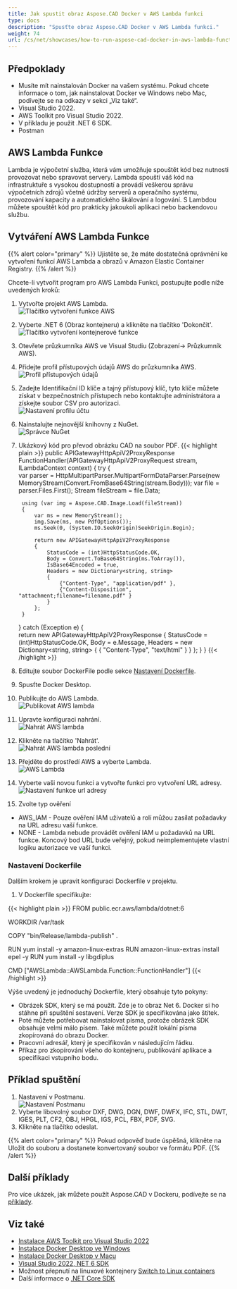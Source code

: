 ```yaml
---
title: Jak spustit obraz Aspose.CAD Docker v AWS Lambda funkci
type: docs
description: "Spusťte obraz Aspose.CAD Docker v AWS Lambda funkci."
weight: 74
url: /cs/net/showcases/how-to-run-aspose-cad-docker-in-aws-lambda-function/
---
```


## Předpoklady
- Musíte mít nainstalován Docker na vašem systému. Pokud chcete informace o tom, jak nainstalovat Docker ve Windows nebo Mac, podívejte se na odkazy v sekci „Viz také“.
- Visual Studio 2022.
- AWS Toolkit pro Visual Studio 2022.
- V příkladu je použit .NET 6 SDK.
- Postman

## AWS Lambda Funkce

Lambda je výpočetní služba, která vám umožňuje spouštět kód bez nutnosti provozovat nebo spravovat servery. Lambda spouští váš kód na infrastruktuře s vysokou dostupností a provádí veškerou správu výpočetních zdrojů včetně údržby serverů a operačního systému, provozování kapacity a automatického škálování a logování. S Lambdou můžete spouštět kód pro prakticky jakoukoli aplikaci nebo backendovou službu.

## Vytváření AWS Lambda Funkce

{{% alert color="primary" %}} 
Ujistěte se, že máte dostatečná oprávnění ke vytvoření funkcí AWS Lambda a obrazů v Amazon Elastic Container Registry.
{{% /alert %}}

Chcete-li vytvořit program pro AWS Lambda Funkci, postupujte podle níže uvedených kroků:
1. Vytvořte projekt AWS Lambda.<br>
![Tlačítko vytvoření funkce AWS](/cad/_assets/showcases/aws/create-project.png)<br>
1. Vyberte .NET 6 (Obraz kontejneru) a klikněte na tlačítko 'Dokončit'.<br>
![Tlačítko vytvoření kontejnerové funkce](/cad/_assets/showcases/aws/create-container.png)<br>
1. Otevřete průzkumníka AWS ve Visual Studiu (Zobrazení-> Průzkumník AWS).
1. Přidejte profil přístupových údajů AWS do průzkumníka AWS.<br>
![Profil přístupových údajů](/cad/_assets/showcases/aws/add-aws-credentials-profile.png)<br>
1. Zadejte Identifikační ID klíče a tajný přístupový klíč, tyto klíče můžete získat v bezpečnostních přístupech nebo kontaktujte administrátora a získejte soubor CSV pro autorizaci.<br>
![Nastavení profilu účtu](/cad/_assets/showcases/aws/account-profile.png)<br>
1. Nainstalujte nejnovější knihovny z NuGet.<br>
![Správce NuGet](/cad/_assets/showcases/aws/nuget-manager.png)<br>
1. Ukázkový kód pro převod obrázku CAD na soubor PDF.
{{< highlight plain >}}
public APIGatewayHttpApiV2ProxyResponse FunctionHandler(APIGatewayHttpApiV2ProxyRequest stream, ILambdaContext context)
{
    try
    {            
        var parser = HttpMultipartParser.MultipartFormDataParser.Parse(new MemoryStream(Convert.FromBase64String(stream.Body)));
        var file = parser.Files.First();
        Stream fileStream = file.Data;

        using (var img = Aspose.CAD.Image.Load(fileStream))
        {
            var ms = new MemoryStream();
            img.Save(ms, new PdfOptions());
            ms.Seek(0, (System.IO.SeekOrigin)SeekOrigin.Begin);
          
            return new APIGatewayHttpApiV2ProxyResponse
            {
                StatusCode = (int)HttpStatusCode.OK,
                Body = Convert.ToBase64String(ms.ToArray()),
                IsBase64Encoded = true,
                Headers = new Dictionary<string, string>
                {
                    {"Content-Type", "application/pdf" },
                    {"Content-Disposition", "attachment;filename=filename.pdf" }
                }
            };
        }
    }
    catch (Exception e)
    {           
        return new APIGatewayHttpApiV2ProxyResponse
        {
            StatusCode = (int)HttpStatusCode.OK,
            Body = e.Message,
            Headers = new Dictionary<string, string>
            {
                {
                    "Content-Type", "text/html"
                }
            }
        };
    }
}
{{< /highlight >}}
1. Editujte soubor DockerFile podle sekce <a href="#nastavení-dockerfile">Nastavení Dockerfile</a>.
1. Spusťte Docker Desktop.
1. Publikujte do AWS Lambda.<br>
![Publikovat AWS lambda](/cad/_assets/showcases/aws/publish-aws.png)<br>
1. Upravte konfiguraci nahrání.<br>
![Nahrát AWS lambda](/cad/_assets/showcases/aws/upload-aws-lambda.png)<br>
1. Klikněte na tlačítko 'Nahrát'.<br>
![Nahrát AWS lambda poslední](/cad/_assets/showcases/aws/upload-aws-lambda-finish.png)<br>
1. Přejděte do prostředí AWS a vyberte Lambda.<br>
![AWS Lambda](/cad/_assets/showcases/aws/select-aws-lambda.png)<br>
1. Vyberte vaši novou funkci a vytvořte funkci pro vytvoření URL adresy.<br>
![Nastavení funkce url adresy](/cad/_assets/showcases/aws/create-function-url.png)<br>
1. Zvolte typ ověření
- AWS_IAM - Pouze ověření IAM uživatelů a rolí můžou zasílat požadavky na URL adresu vaší funkce.
- NONE - Lambda nebude provádět ověření IAM u požadavků na URL funkce. Koncový bod URL bude veřejný, pokud neimplementujete vlastní logiku autorizace ve vaší funkci.

### Nastavení Dockerfile

Dalším krokem je upravit konfiguraci Dockerfile v projektu.

1. V Dockerfile specifikujte:

{{< highlight plain >}}
FROM public.ecr.aws/lambda/dotnet:6

WORKDIR /var/task

COPY "bin/Release/lambda-publish"  .

RUN yum install -y amazon-linux-extras 
RUN amazon-linux-extras install epel -y
RUN yum install -y libgdiplus  

CMD ["AWSLambda::AWSLambda.Function::FunctionHandler"]
{{< /highlight >}}

Výše uvedený je jednoduchý Dockerfile, který obsahuje tyto pokyny:

- Obrázek SDK, který se má použít. Zde je to obraz Net 6. Docker si ho stáhne při spuštění sestavení. Verze SDK je specifikována jako štítek.
- Poté můžete potřebovat nainstalovat písma, protože obrázek SDK obsahuje velmi málo písem. Také můžete použít lokální písma zkopírovaná do obrazu Docker.
- Pracovní adresář, který je specifikován v následujícím řádku.
- Příkaz pro zkopírování všeho do kontejneru, publikování aplikace a specifikaci vstupního bodu.

## Příklad spuštění

1. Nastavení v Postmanu.<br>
![Nastavení Postmanu](/cad/_assets/showcases/aws/postman-settings.png)<br>
1. Vyberte libovolný soubor DXF, DWG, DGN, DWF, DWFX, IFC, STL, DWT, IGES, PLT, CF2, OBJ, HPGL, IGS, PCL, FBX, PDF, SVG.
1. Klikněte na tlačítko odeslat.

{{% alert color="primary" %}} 
Pokud odpověď bude úspěšná, klikněte na Uložit do souboru a dostanete konvertovaný soubor ve formátu PDF.
{{% /alert %}}

## Další příklady

Pro více ukázek, jak můžete použít Aspose.CAD v Dockeru, podívejte se na [příklady](https://github.com/aspose-cad/Aspose.CAD-Documentation).


## Viz také

- [Instalace AWS Toolkit pro Visual Studio 2022](https://marketplace.visualstudio.com/items?itemName=AmazonWebServices.AWSToolkitforVisualStudio2022) 
- [Instalace Docker Desktop ve Windows](https://docs.docker.com/docker-for-windows/install/)
- [Instalace Docker Desktop v Macu](https://docs.docker.com/docker-for-mac/install/) 
- [Visual Studio 2022, NET 6 SDK](https://docs.microsoft.com/en-us/dotnet/core/install/windows?tabs=net60#dependencies) 
- Možnost přepnutí na linuxové kontejnery [Switch to Linux containers](https://docs.docker.com/docker-for-windows/#switch-between-windows-and-linux-containers)
- Další informace o [.NET Core SDK](https://hub.docker.com/_/microsoft-dotnet-sdk)
